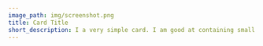 ```yaml
---
image_path: img/screenshot.png
title: Card Title
short_description: I a very simple card. I am good at containing small bits of information. I am convenient because I require little markup to use effectively.
---
```

